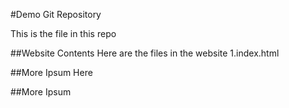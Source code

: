 #Demo Git Repository

This is the file in this repo

##Website Contents
Here are the files in the website 
1.index.html

##More Ipsum Here

##More Ipsum
